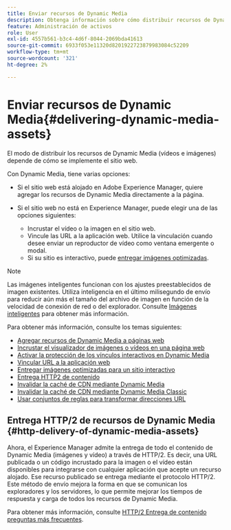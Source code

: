 ```yaml
---
title: Enviar recursos de Dynamic Media
description: Obtenga información sobre cómo distribuir recursos de Dynamic Media.
feature: Administración de activos
role: User
exl-id: 4557b561-b3c4-4d6f-8044-2069bda41613
source-git-commit: 6933f053e11320d8201922723879983084c52209
workflow-type: tm+mt
source-wordcount: '321'
ht-degree: 2%

---
```


# Enviar recursos de Dynamic Media{#delivering-dynamic-media-assets}

El modo de distribuir los recursos de Dynamic Media (vídeos e imágenes) depende de cómo se implemente el sitio web.

Con Dynamic Media, tiene varias opciones:

* Si el sitio web está alojado en Adobe Experience Manager, quiere agregar los recursos de Dynamic Media directamente a la página.
* Si el sitio web no está en Experience Manager, puede elegir una de las opciones siguientes:

   * Incrustar el vídeo o la imagen en el sitio web.
   * Vincule las URL a la aplicación web. Utilice la vinculación cuando desee enviar un reproductor de vídeo como ventana emergente o modal.
   * Si su sitio es interactivo, puede [entregar imágenes optimizadas](/help/assets/dynamic-media/responsive-site.md).

>[!NOTE]
>
>Las imágenes inteligentes funcionan con los ajustes preestablecidos de imagen existentes. Utiliza inteligencia en el último milisegundo de envío para reducir aún más el tamaño del archivo de imagen en función de la velocidad de conexión de red o del explorador. Consulte [Imágenes inteligentes](/help/assets/dynamic-media/imaging-faq.md) para obtener más información.

Para obtener más información, consulte los temas siguientes:

* [Agregar recursos de Dynamic Media a páginas web](/help/assets/dynamic-media/adding-dynamic-media-assets-to-pages.md)
* [Incrustar el visualizador de imágenes o vídeos en una página web](/help/assets/dynamic-media/embed-code.md)
* [Activar la protección de los vínculos interactivos en Dynamic Media](/help/assets/dynamic-media/hotlink-protection.md)
* [Vincular URL a la aplicación web](/help/assets/dynamic-media/linking-urls-to-yourwebapplication.md)
* [Entregar imágenes optimizadas para un sitio interactivo](/help/assets/dynamic-media/responsive-site.md)
* [Entrega HTTP2 de contenido](/help/assets/dynamic-media/http2faq.md)
* [Invalidar la caché de CDN mediante Dynamic Media](/help/assets/dynamic-media/invalidate-cdn-cache-dynamic-media.md)
* [Invalidar la caché de CDN mediante Dynamic Media Classic](/help/assets/dynamic-media/invalidate-cdn-cache-dm-classic.md)
* [Usar conjuntos de reglas para transformar direcciones URL](/help/assets/dynamic-media/using-rulesets-to-transform-urls.md)

## Entrega HTTP/2 de recursos de Dynamic Media {#http-delivery-of-dynamic-media-assets}

Ahora, el Experience Manager admite la entrega de todo el contenido de Dynamic Media (imágenes y vídeo) a través de HTTP/2. Es decir, una URL publicada o un código incrustado para la imagen o el vídeo están disponibles para integrarse con cualquier aplicación que acepte un recurso alojado. Ese recurso publicado se entrega mediante el protocolo HTTP/2. Este método de envío mejora la forma en que se comunican los exploradores y los servidores, lo que permite mejorar los tiempos de respuesta y carga de todos los recursos de Dynamic Media.

Para obtener más información, consulte [HTTP/2 Entrega de contenido preguntas más frecuentes](/help/assets/dynamic-media/http2faq.md).
